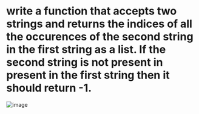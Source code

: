 # write a function that accepts two strings and returns the indices of all the occurences of the second string in the first string as a list. If the second string is not present in present in the first string then it should return -1.
![image](https://github.com/user-attachments/assets/c8043690-24c0-4a06-89bb-5095198f6522)

